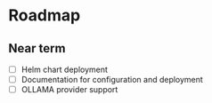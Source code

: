 # Roadmap

## Near term
 
- [ ] Helm chart deployment
- [ ] Documentation for configuration and deployment 
- [ ] OLLAMA provider support